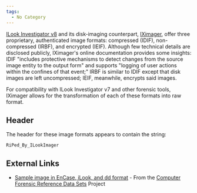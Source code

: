 ```yaml
---
tags:
  - No Category
---
```

[ILook Investigator v8](ilook.md) and its disk-imaging
counterpart, [IXimager](iximager.md), offer three proprietary,
authenticated image formats: compressed (IDIF), non-compressed (IRBF),
and encrypted (IEIF). Although few technical details are disclosed
publicly, IXimager's online documentation provides some insights: IDIF
"includes protective mechanisms to detect changes from the source image
entity to the output form" and supports "logging of user actions within
the confines of that event;" IRBF is similar to IDIF except that disk
images are left uncompressed; IEIF, meanwhile, encrypts said images.

For compatibility with ILook Investigator v7 and other forensic tools,
IXimager allows for the transformation of each of these formats into raw
format.

## Header

The header for these image formats appears to contain the string:

    RiPed_By_ILookImager

## External Links

- [Sample image in EnCase, iLook, and dd
  format](http://www.cfreds.nist.gov/v2/Basic_Mac_Image.html) - From the
  [Computer Forensic Reference Data
  Sets](computer_forensic_reference_data_sets.md) Project